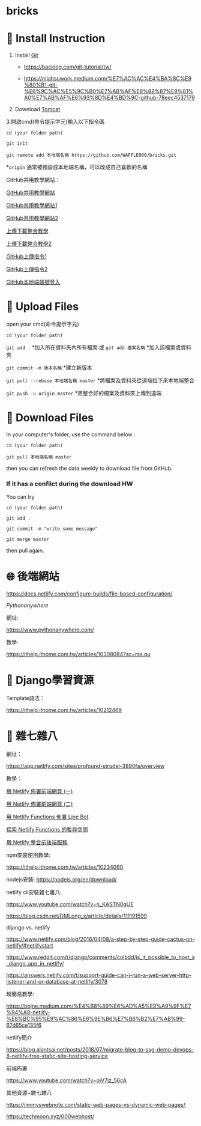 # bricks

# :link: Install Instruction #

1. Install [Git](https://git-scm.com/)

    - https://backlog.com/git-tutorial/tw/

    - https://miahsuwork.medium.com/%E7%AC%AC%E4%BA%8C%E9%80%B1-git-%E6%9C%AC%E5%9C%B0%E7%AB%AF%E8%88%87%E9%81%A0%E7%AB%AF%E6%93%8D%E4%BD%9C-github-78eec4537179

2. Download [Tomcat](https://tomcat.apache.org/)

3.開啟cmd(命令提示字元)輸入以下指令碼

`cd (your folder path)`

`git init`

`git remote add 本地端名稱 https://github.com/WAFFLE900/bricks.git`

*`origin` 通常被預設成本地端名稱，可以改成自己喜歡的名稱

GitHub共用教學網站：

[GitHub共用教學網站](https://saffranblog.coderbridge.io/2020/12/01/github-collaboration/)

[GitHub共用教學網站1](https://medium.com/tsungs-blog/day13-git-github%E6%93%8D%E4%BD%9C-304ad94a1c6a)

[GitHub共用教學網站2](https://www.freecodecamp.org/chinese/news/git-rename-branch-how-to-change-a-local-branch-name/)

[上傳下載整合教學](https://gitbook.tw/chapters/github/fail-to-push)

[上傳下載整合教學2](https://www.796t.com/content/1549601292.html)

[GitHub上傳指令1](https://w3c.hexschool.com/git/b9be5b1e)

[GitHub上傳指令2](https://ithelp.ithome.com.tw/articles/10266697)

[GitHub本地端帳號登入](https://blog.csdn.net/weixin_43215322/article/details/109405983)

# :file_folder: Upload Files #

open your cmd(命令提示字元)

`cd (your folder path)`

`git add .` *加入所在資料夾內所有檔案
或 `git add 檔案名稱` *加入該檔案或資料夾

`git commit -m 版本名稱` *建立新版本

`git pull --rebase 本地端名稱 master` *將檔案及資料夾從遠端拉下來本地端整合

`git push -u origin master` *將整合好的檔案及資料夾上傳到遠端

# :file_folder: Download Files #

In your computer's folder, use the command below :

`cd (your folder path)`

`git pull 本地端名稱 master`

then you can refresh the data weekly to download file from GitHub.

### If it has a conflict during the download HW

You can try

`cd (your folder path)`

`git add .`

`git commit -m "write some message"`

`git merge master`

then pull again.

# 🌐 後端網站 #

https://docs.netlify.com/configure-builds/file-based-configuration/

*Pythonanywhere*

網址:

https://www.pythonanywhere.com/

教學:

https://ithelp.ithome.com.tw/articles/10308084?sc=rss.qu


# 📓 Django學習資源 #

Template語法：

https://ithelp.ithome.com.tw/articles/10212469

# 🤥 雜七雜八 #
網址：

https://app.netlify.com/sites/profound-strudel-3890fa/overview

教學：

[用 Netlify 佈署前端網頁 (一)](https://ithelp.ithome.com.tw/articles/10256925)

[用 Netlify 佈署前端網頁 (二)](https://ithelp.ithome.com.tw/articles/10257115)

[用 Netlify Functions 佈署 Line Bot](https://ithelp.ithome.com.tw/articles/10257235)

[探索 Netlify Functions 的暫存空間](https://ithelp.ithome.com.tw/articles/10257364?sc=rss.qu)

[用 Netlify 整合前後端服務](https://ithelp.ithome.com.tw/articles/10257884?sc=pt)

npm安裝使用教學:

https://ithelp.ithome.com.tw/articles/10234060

nodejs安裝:
https://nodejs.org/en/download/

netlify cli安裝雜七雜八:

https://www.youtube.com/watch?v=n_KASTN0gUE

https://blog.csdn.net/DMLong_x/article/details/111191599

dijango vs. netlify

https://www.netlify.com/blog/2016/04/08/a-step-by-step-guide-cactus-on-netlify/#netlifystart

https://www.reddit.com/r/django/comments/colbdd/is_it_possible_to_host_a_django_app_in_netlify/

https://answers.netlify.com/t/support-guide-can-i-run-a-web-server-http-listener-and-or-database-at-netlify/3078

超簡易教學:

https://bojne.medium.com/%E4%B8%89%E6%AD%A5%E9%A9%9F%E7%94%A8-netlify-%E8%BC%95%E9%AC%86%E6%9E%B6%E7%B6%B2%E7%AB%99-67d65ce135f6

netlify簡介

https://blog.alantsai.net/posts/2018/07/migrate-blog-to-ssg-demo-devops-8-netlify-free-static-site-hosting-service

前端佈署

https://www.youtube.com/watch?v=oiV7jz_56cA

其他資源+雜七雜八

https://jimmyswebnote.com/static-web-pages-vs-dynamic-web-pages/

https://techmoon.xyz/000webhost/


